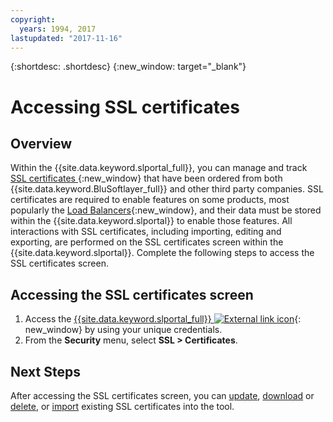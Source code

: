 ```yaml
---
copyright:
  years: 1994, 2017
lastupdated: "2017-11-16"
---
```


{:shortdesc: .shortdesc}
{:new_window: target="_blank"}

# Accessing SSL certificates

## Overview

Within the {{site.data.keyword.slportal_full}}, you can manage and track [SSL certificates ](what-ssl-certificate.html){:new_window} that have been ordered from both {{site.data.keyword.BluSoftlayer_full}} and other third party companies. SSL certificates are required to enable features on some products, most popularly the [Load Balancers](../load-balancing/load-balancing.html){:new_window}, and their data must be stored within the {{site.data.keyword.slportal}} to enable those features. All interactions with SSL certificates, including importing, editing and exporting, are performed on the SSL certificates screen within the {{site.data.keyword.slportal}}. Complete the following steps to access the SSL certificates screen.

## Accessing the SSL certificates screen

1. Access the [{{site.data.keyword.slportal_full}} ![External link icon](../../icons/launch-glyph.svg "External link icon")](https://control.softlayer.com/){: new_window} by using your unique credentials.
2. From the **Security** menu, select **SSL > Certificates**.

## Next Steps

After accessing the SSL certificates screen, you can  [update](view-and-update-ssl-certificate.html), [download](download-ssl-certificate-details.html) or [delete](delete-ssl-certificate.html), or [import](import-ssl-certificate.html) existing SSL certificates into the tool.
